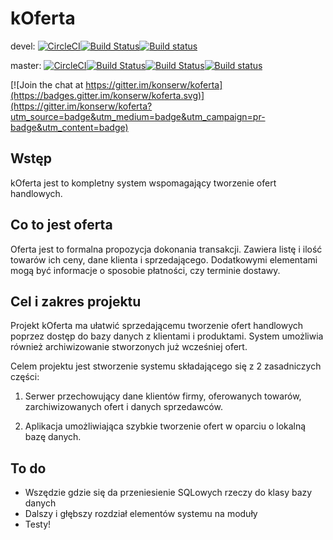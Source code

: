 # kOferta
devel: [![CircleCI](https://circleci.com/gh/konserw/koferta/tree/devel.svg?style=svg)](https://circleci.com/gh/konserw/koferta/tree/devel)[![Build Status](https://semaphoreci.com/api/v1/konserw/koferta/branches/devel/badge.svg)](https://semaphoreci.com/konserw/koferta)[![Build status](https://ci.appveyor.com/api/projects/status/at9gkx5uqx1c28hw/branch/devel?svg=true)](https://ci.appveyor.com/project/konserw/koferta/branch/devel)

master: [![CircleCI](https://circleci.com/gh/konserw/koferta/tree/master.svg?style=svg)](https://circleci.com/gh/konserw/koferta/tree/master)[![Build Status](https://semaphoreci.com/api/v1/konserw/koferta/branches/master/badge.svg)](https://semaphoreci.com/konserw/koferta)[![Build Status](https://travis-ci.org/konserw/koferta.svg?branch=master)](https://travis-ci.org/konserw/koferta)[![Build status](https://ci.appveyor.com/api/projects/status/at9gkx5uqx1c28hw/branch/master?svg=true)](https://ci.appveyor.com/project/konserw/koferta/branch/master)

[![Join the chat at https://gitter.im/konserw/koferta](https://badges.gitter.im/konserw/koferta.svg)](https://gitter.im/konserw/koferta?utm_source=badge&utm_medium=badge&utm_campaign=pr-badge&utm_content=badge)
## Wstęp

kOferta jest to kompletny system wspomagający tworzenie ofert handlowych.

## Co to jest oferta

Oferta jest to formalna propozycja dokonania transakcji. Zawiera listę i ilość
towarów ich ceny, dane klienta i sprzedającego. Dodatkowymi elementami mogą być
informacje o sposobie płatności, czy terminie dostawy.

## Cel i zakres projektu

Projekt kOferta ma ułatwić sprzedającemu tworzenie ofert handlowych poprzez dostęp do bazy danych z klientami i produktami.
System umożliwia również archiwizowanie stworzonych już wcześniej ofert.

Celem projektu jest stworzenie systemu składającego się z 2 zasadniczych części:

1. Serwer przechowujący dane klientów firmy, oferowanych towarów, zarchiwizowanych ofert i danych sprzedawców.

2. Aplikacja umożliwiająca szybkie tworzenie ofert w oparciu o lokalną bazę danych.

## To do
* Wszędzie gdzie się da przeniesienie SQLowych rzeczy do klasy bazy danych
* Dalszy i głębszy rozdział elementów systemu na moduły 
* Testy!
